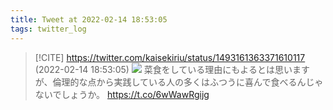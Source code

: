 ```yaml
---
title: Tweet at 2022-02-14 18:53:05
tags: twitter_log
---
```


> [!CITE] https://twitter.com/kaisekiriu/status/1493161363371610117 (2022-02-14 18:53:05)
> ![](https://twitter.com/kaisekiriu/status/1493161363371610117)
> 菜食をしている理由にもよるとは思いますが、倫理的な点から実践している人の多くはふつうに喜んで食べるんじゃないでしょうか。
> https://t.co/6wWawRgijg

